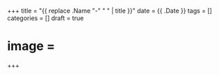 +++
title = "{{ replace .Name "-" " " | title }}"
date = {{ .Date }}
tags = []
categories = []
draft = true
# image = 
+++
